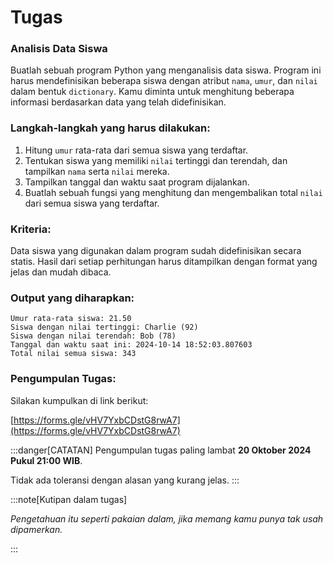 # Tugas

### Analisis Data Siswa

Buatlah sebuah program Python yang menganalisis data siswa. Program ini harus mendefinisikan beberapa siswa dengan atribut `nama`, `umur`, dan `nilai` dalam bentuk `dictionary`. Kamu diminta untuk menghitung beberapa informasi berdasarkan data yang telah didefinisikan.

### Langkah-langkah yang harus dilakukan:

1. Hitung `umur` rata-rata dari semua siswa yang terdaftar.
2. Tentukan siswa yang memiliki `nilai` tertinggi dan terendah, dan tampilkan `nama` serta `nilai` mereka.
3. Tampilkan tanggal dan waktu saat program dijalankan.
4. Buatlah sebuah fungsi yang menghitung dan mengembalikan total `nilai` dari semua siswa yang terdaftar.

### Kriteria:

Data siswa yang digunakan dalam program sudah didefinisikan secara statis.
Hasil dari setiap perhitungan harus ditampilkan dengan format yang jelas dan mudah dibaca.

### Output yang diharapkan:

```cli
Umur rata-rata siswa: 21.50
Siswa dengan nilai tertinggi: Charlie (92)
Siswa dengan nilai terendah: Bob (78)
Tanggal dan waktu saat ini: 2024-10-14 18:52:03.807603
Total nilai semua siswa: 343
```

### Pengumpulan Tugas:

Silakan kumpulkan di link berikut:

[https://forms.gle/vHV7YxbCDstG8rwA7](https://forms.gle/vHV7YxbCDstG8rwA7)

:::danger[CATATAN]
Pengumpulan tugas paling lambat **20 Oktober 2024 Pukul 21:00 WIB**.

Tidak ada toleransi dengan alasan yang kurang jelas.
:::

:::note[Kutipan dalam tugas]

_Pengetahuan itu seperti pakaian dalam, jika memang kamu punya tak usah dipamerkan._

:::
